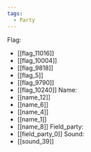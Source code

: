 ```yaml
---
tags:
  - Party
---
```

Flag:
- [[flag_11016]]
- [[flag_10004]]
- [[flag_9818]]
- [[flag_5]]
- [[flag_9790]]
- [[flag_10240]]
Name:
- [[name_12]]
- [[name_6]]
- [[name_4]]
- [[name_1]]
- [[name_8]]
Field_party:
- [[field_party_0]]
Sound:
- [[sound_39]]
